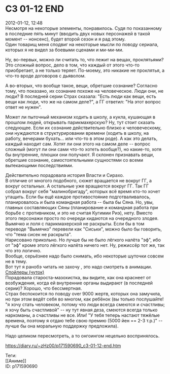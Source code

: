 C3 01-12 END
=============

   
 2012-01-12, 12:48   
  Несмотря на некоторые элементы, понравилось. Судя по показанному в последние пять минут (вводить двух новых персонажей в такой момент -- нонсенс), будет второй сезон и я рад этому.   
   Один товарищ   меня сподвиг на некоторые мысли по поводу сериала, которых я не видел за боевыми сценами и ми-ми-ми.   
   
 Ну, во-первых, можно ли считать то, что лежит на вещах, проклятьями? Это сложный вопрос, дело в том, что каждый от этого что-то приобретает, а не только теряет. По-моему, это никакие не проклятья, а что-то вроде договоров с дьяволом.   
   
 А во-вторых, что вообще такое, вещи, обретшие сознание? Согласно тому, что показано, их сознание похоже на человеческое. Люди они, не люди? В последней серии Страх сказала: "Есть люди как вещи, есть вещи как люди, что же на самом деле?", а ГГ ответил: "На этот вопрос ответ не нужен".   
   
 Может ли пыточный механизм ходить в школу, а кукла, кушающая в прошлом людей, открывать парикмахерскую? Ну, тут стоит сказать следующее. Если их сознание действительно близко к человеческому, они нуждаются в структурировании времени (ходить в школу, на работу, вечерами бухать... или что-то в этом роде). А как это делать, каждый находит сам. Хотят ли они этого на самом деле -- вопрос сложный (могут ли они сами что-то хотеть вообще?), но какие-то, хотя бы внутренние, плюшки они получают. Я склонен признавать вещи, обретшие сознание, самостоятельными сущностями со всеми вытекающими последствиями.   
   
 Действительно порадовала история Власти и Сирахо.   
 В отличие от многого подобного, сюжет вращается не вокруг ГГ, а вокруг остальных. А остальные уже вращаются вокруг ГГ. Так ГГ собрал вокруг себя "малинобригаду", которых всё время кто-то хочет утащить. Если бы ещё каждое противостояние подготваливалось, планировалось и была командная работа -- была бы Сяна. Но, увы, главных составляющих Сяны (планирование и командная работа при борьбе с противником, и это не считая Кугимии Риэ), нету. Вместо этого персонажи просто по очереди кидаются на очередного злодея.   
 Вымячко и лоля с парикмахерской не раскрыты.  Если бы в том переводе "Вымячко" перевели как "Сиськи", можно было бы говорить, что "тема сисек не раскрыта".    
 Нарисовано прикольно. Но лучше бы не было лёгкого налёта "эф", ибо от "эф" кроме этого лёгкого налёта ничего нет. Ну, режиссёр тот же, так что это логично.   
 Вообще, серьёзнее надо было снимать, ибо некоторые шуточки совсем не в тему.   
 Вот тут я   ранобэ читать не захочу   , это надо смотреть в анимации.   
  [Спойлеры (чуток)](https://zHz00.diary.ru/p171590690.htm?index=1#linkmore171590690m1)      
 Порадовала староста-мазохистка, вы видите, как она краснеет от возбуждения, когда ей внутренние органы выдирают (в последней серии)? Хорошо, что бессмертная.   
 Страх беспокоится по поводу over 9000 жертв, которых она замучила, но при этом ведёт себя во многом, как ребёнок (вы только послушайте! "я хочу стать человеком, потому что люди всегда смеются и счастливы; я хочу быть счастливой" -- ну тут явная деза, смеются всегда только наркоманы, а счастливы не все. Или! "У тебя теперь настают тяжёлые времена, поэтому я отдаю тебе свою премию (5000 йен == 2-3 т.р.)" -- лучше бы она моральную поддержку предложила).   
     
 Надо целиком пересмотреть, а то онгоингом нецельно воспринялось.   
    
 <https://diary.ru/~zHz00/p171590690_c3-01-12-end.htm>   
   
 Теги:   
 [[Аниме]]   
 ID: p171590690